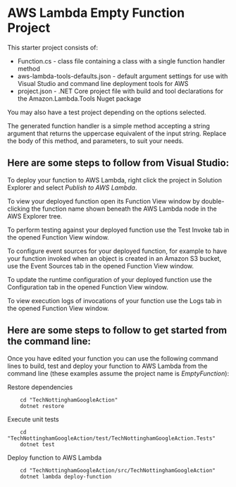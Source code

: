 # AWS Lambda Empty Function Project

This starter project consists of:
* Function.cs - class file containing a class with a single function handler method
* aws-lambda-tools-defaults.json - default argument settings for use with Visual Studio and command line deployment tools for AWS
* project.json - .NET Core project file with build and tool declarations for the Amazon.Lambda.Tools Nuget package

You may also have a test project depending on the options selected.

The generated function handler is a simple method accepting a string argument that returns the uppercase equivalent of the input string. Replace the body of this method, and parameters, to suit your needs. 

## Here are some steps to follow from Visual Studio:

To deploy your function to AWS Lambda, right click the project in Solution Explorer and select *Publish to AWS Lambda*.

To view your deployed function open its Function View window by double-clicking the function name shown beneath the AWS Lambda node in the AWS Explorer tree.

To perform testing against your deployed function use the Test Invoke tab in the opened Function View window.

To configure event sources for your deployed function, for example to have your function invoked when an object is created in an Amazon S3 bucket, use the Event Sources tab in the opened Function View window.

To update the runtime configuration of your deployed function use the Configuration tab in the opened Function View window.

To view execution logs of invocations of your function use the Logs tab in the opened Function View window.

## Here are some steps to follow to get started from the command line:

Once you have edited your function you can use the following command lines to build, test and deploy your function to AWS Lambda from the command line (these examples assume the project name is *EmptyFunction*):

Restore dependencies
```
    cd "TechNottinghamGoogleAction"
    dotnet restore
```

Execute unit tests
```
    cd "TechNottinghamGoogleAction/test/TechNottinghamGoogleAction.Tests"
    dotnet test
```

Deploy function to AWS Lambda
```
    cd "TechNottinghamGoogleAction/src/TechNottinghamGoogleAction"
    dotnet lambda deploy-function
```
